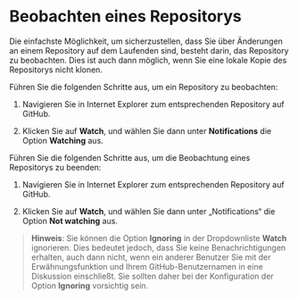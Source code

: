 # Beobachten eines Repositorys

Die einfachste Möglichkeit, um sicherzustellen, dass Sie über Änderungen an einem Repository auf dem Laufenden sind, besteht darin, das Repository zu beobachten. Dies ist auch dann möglich, wenn Sie eine lokale Kopie des Repositorys nicht klonen.

Führen Sie die folgenden Schritte aus, um ein Repository zu beobachten:

1.	Navigieren Sie in Internet Explorer zum entsprechenden Repository auf GitHub.

2.	Klicken Sie auf **Watch**, und wählen Sie dann unter **Notifications** die Option **Watching** aus.

Führen Sie die folgenden Schritte aus, um die Beobachtung eines Repositorys zu beenden:

1.	Navigieren Sie in Internet Explorer zum entsprechenden Repository auf GitHub.

2.	Klicken Sie auf **Watch**, und wählen Sie dann unter „Notifications“ die Option **Not watching** aus.

> **Hinweis**: Sie können die Option **Ignoring** in der Dropdownliste **Watch** ignorieren. Dies bedeutet jedoch, dass Sie keine Benachrichtigungen erhalten, auch dann nicht, wenn ein anderer Benutzer Sie mit der Erwähnungsfunktion und Ihrem GitHub-Benutzernamen in eine Diskussion einschließt. Sie sollten daher bei der Konfiguration der Option **Ignoring** vorsichtig sein.
